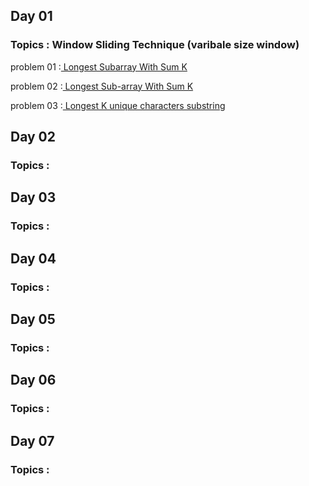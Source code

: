 ## Day 01
### Topics : Window Sliding Technique (varibale size window)

problem 01 :[ Longest Subarray With Sum K ](https://www.codingninjas.com/codestudio/problems/longest-subarray-with-sum-k_6682399?utm_source=youtube&utm_medium=affiliate&utm_campaign=striver_Arrayproblems)

problem 02 :[ Longest Sub-array With Sum K ](https://practice.geeksforgeeks.org/problems/longest-sub-array-with-sum-k0809/1)

problem 03 :[ Longest K unique characters substring](https://practice.geeksforgeeks.org/problems/longest-k-unique-characters-substring0853/1)


## Day 02
### Topics :


## Day 03
### Topics :


## Day 04
### Topics :


## Day 05
### Topics :


## Day 06
### Topics :


## Day 07
### Topics :
